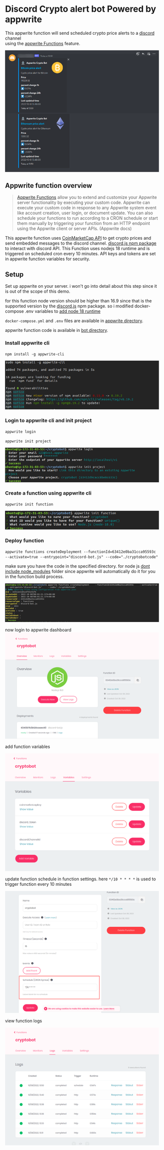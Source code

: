 # Discord Crypto alert bot Powered by appwrite

This appwrite function will send scheduled crypto price alerts to a [discord](https://discord.com/) channel  
using the [appwrite Functions](https://appwrite.io/docs/functions) feature.

![discord](images/discord.png)

## Appwrite function overview

> [Appwrite Functions](https://appwrite.io/docs/functions) allow you to extend and customize your Appwrite server functionality by executing your custom code. Appwrite can execute your custom code in response to any Appwrite system event like account creation, user login, or document update. You can also schedule your functions to run according to a CRON schedule or start them manually by triggering your function from an HTTP endpoint using the Appwrite client or server APIs. (Appwrite docs)

This appwrite function uses [CoinMarketCap API](https://coinmarketcap.com/api/) to get crypto prices and send embedded messages to the discord channel.
[discord.js npm package](https://discord.js.org/#/) to interact with discord API.
This Function uses nodejs 18 runtime and is triggered on scheduled cron every 10 minutes.
API keys and tokens are set in appwrite function variables for security.

## Setup

Set up appwrite on your server. i won't go into detail about this step since it is out of the scope of this demo.

for this function node version should be higher than 16.9 since that is the supported version by the [discord.js](https://discord.js.org/#/) npm package.
so i modified docker-compose .env variables to [add node 18 runtime](https://appwrite.io/docs/functions#supportedRuntimes)

`docker-compose.yml` and `.env` files are available in [appwrite directory](/appwrite/).

appwrite function code is available in [bot directory](/bot/).

### Install appwrite cli

`npm install -g appwrite-cli`

![appwritecli](images/appwritecli.png)

### Login to appwrite cli and init project

`appwrite login`

`appwrite init project`

![clilogin](images/clilogin.png)

### Create a function using appwrite cli

`appwrite init function`

![functioncreate](images/functioncreate.png)

### Deploy function

`appwrite functions createDeployment --functionId=63412e0ba31cca95593c --activate=true --entrypoint="discord-bot.js" --code="./cryptobotcode"`

make sure you have the code in the specified directory.
for node js [dont include node_modules](https://appwrite.io/docs/functions#ignoreFiles) folder since appwrite will automatically do it for you in the function
build process.

![createdeployment](images/createdeployment.png)

now login to appwrite dashboard
![dashbaordfunction](images/dashbaordfunction.png)

add function variables

![varibles](images/envvariables.png)

update function schedule in function settings.
here `*/10 * * * *` is used to trigger function every 10 minutes

![cron](images/cron.png)

view function logs

![functionlogs](images/functionlogs.png)
